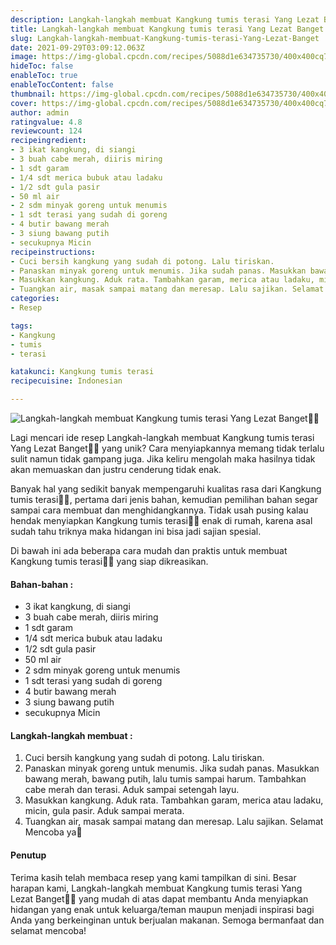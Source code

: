 ```yaml
---
description: Langkah-langkah membuat Kangkung tumis terasi Yang Lezat Banget"
title: Langkah-langkah membuat Kangkung tumis terasi Yang Lezat Banget
slug: Langkah-langkah-membuat-Kangkung-tumis-terasi-Yang-Lezat-Banget
date: 2021-09-29T03:09:12.063Z
image: https://img-global.cpcdn.com/recipes/5088d1e634735730/400x400cq70/photo.jpg
hideToc: false
enableToc: true
enableTocContent: false
thumbnail: https://img-global.cpcdn.com/recipes/5088d1e634735730/400x400cq70/photo.jpg
cover: https://img-global.cpcdn.com/recipes/5088d1e634735730/400x400cq70/photo.jpg
author: admin
ratingvalue: 4.8
reviewcount: 124
recipeingredient:
- 3 ikat kangkung, di siangi
- 3 buah cabe merah, diiris miring
- 1 sdt garam
- 1/4 sdt merica bubuk atau ladaku
- 1/2 sdt gula pasir
- 50 ml air
- 2 sdm minyak goreng untuk menumis
- 1 sdt terasi yang sudah di goreng
- 4 butir bawang merah
- 3 siung bawang putih
- secukupnya Micin
recipeinstructions:
- Cuci bersih kangkung yang sudah di potong. Lalu tiriskan.
- Panaskan minyak goreng untuk menumis. Jika sudah panas. Masukkan bawang merah, bawang putih, lalu tumis sampai harum. Tambahkan cabe merah dan terasi. Aduk sampai setengah layu.
- Masukkan kangkung. Aduk rata. Tambahkan garam, merica atau ladaku, micin, gula pasir. Aduk sampai merata.
- Tuangkan air, masak sampai matang dan meresap. Lalu sajikan. Selamat Mencoba ya🤗
categories:
- Resep

tags:
- Kangkung
- tumis
- terasi

katakunci: Kangkung tumis terasi
recipecuisine: Indonesian

---
```


![Langkah-langkah membuat Kangkung tumis terasi Yang Lezat Banget👩‍🍳](https://img-global.cpcdn.com/recipes/5088d1e634735730/400x400cq70/photo.jpg)

Lagi mencari ide resep Langkah-langkah membuat Kangkung tumis terasi Yang Lezat Banget👩‍🍳 yang unik? Cara menyiapkannya memang tidak terlalu sulit namun tidak gampang juga. Jika keliru mengolah maka hasilnya tidak akan memuaskan dan justru cenderung tidak enak.

Banyak hal yang sedikit banyak mempengaruhi kualitas rasa dari Kangkung tumis terasi👩‍🍳, pertama dari jenis bahan, kemudian pemilihan bahan segar sampai cara membuat dan menghidangkannya. Tidak usah pusing kalau hendak menyiapkan Kangkung tumis terasi👩‍🍳 enak di rumah, karena asal sudah tahu triknya maka hidangan ini bisa jadi sajian spesial.

Di bawah ini ada beberapa cara mudah dan praktis untuk membuat Kangkung tumis terasi👩‍🍳 yang siap dikreasikan.

<!--inarticleads1-->

#### Bahan-bahan :

- 3 ikat kangkung, di siangi
- 3 buah cabe merah, diiris miring
- 1 sdt garam
- 1/4 sdt merica bubuk atau ladaku
- 1/2 sdt gula pasir
- 50 ml air
- 2 sdm minyak goreng untuk menumis
- 1 sdt terasi yang sudah di goreng
- 4 butir bawang merah
- 3 siung bawang putih
- secukupnya Micin

<!--inarticleads2-->

#### Langkah-langkah membuat :

1. Cuci bersih kangkung yang sudah di potong. Lalu tiriskan.
1. Panaskan minyak goreng untuk menumis. Jika sudah panas. Masukkan bawang merah, bawang putih, lalu tumis sampai harum. Tambahkan cabe merah dan terasi. Aduk sampai setengah layu.
1. Masukkan kangkung. Aduk rata. Tambahkan garam, merica atau ladaku, micin, gula pasir. Aduk sampai merata.
1. Tuangkan air, masak sampai matang dan meresap. Lalu sajikan. Selamat Mencoba ya🤗

#### Penutup

Terima kasih telah membaca resep yang kami tampilkan di sini. Besar harapan kami, Langkah-langkah membuat Kangkung tumis terasi Yang Lezat Banget👩‍🍳 yang mudah di atas dapat membantu Anda menyiapkan hidangan yang enak untuk keluarga/teman maupun menjadi inspirasi bagi Anda yang berkeinginan untuk berjualan makanan. Semoga bermanfaat dan selamat mencoba!